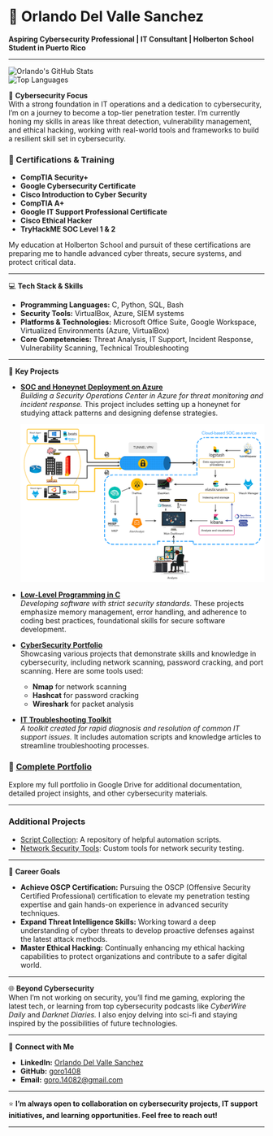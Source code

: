 # 👋 Orlando Del Valle Sanchez  
**Aspiring Cybersecurity Professional | IT Consultant | Holberton School Student in Puerto Rico**

---

![Orlando's GitHub Stats](https://github-readme-stats.vercel.app/api?username=goro1408&show_icons=true&theme=radical)  
![Top Languages](https://github-readme-stats.vercel.app/api/top-langs/?username=goro1408&layout=compact&theme=radical)

🔐 **Cybersecurity Focus**  
With a strong foundation in IT operations and a dedication to cybersecurity, I’m on a journey to become a top-tier penetration tester. I’m currently honing my skills in areas like threat detection, vulnerability management, and ethical hacking, working with real-world tools and frameworks to build a resilient skill set in cybersecurity.

### 🚀 Certifications & Training
- **CompTIA Security+**
- **Google Cybersecurity Certificate**
- **Cisco Introduction to Cyber Security**
- **CompTIA A+**
- **Google IT Support Professional Certificate**
- **Cisco Ethical Hacker**
- **TryHackME SOC Level 1 & 2**
  
My education at Holberton School and pursuit of these certifications are preparing me to handle advanced cyber threats, secure systems, and protect critical data.

---

💻 **Tech Stack & Skills**  
- **Programming Languages:** C, Python, SQL, Bash
- **Security Tools:** VirtualBox, Azure, SIEM systems
- **Platforms & Technologies:** Microsoft Office Suite, Google Workspace, Virtualized Environments (Azure, VirtualBox)
- **Core Competencies:** Threat Analysis, IT Support, Incident Response, Vulnerability Scanning, Technical Troubleshooting

---

📂 **Key Projects**  
- **[SOC and Honeynet Deployment on Azure](https://github.com/goro1408/SOC-Honeynet-Azure)**  
  *Building a Security Operations Center in Azure for threat monitoring and incident response.* This project includes setting up a honeynet for studying attack patterns and designing defense strategies.

  ![SOC and Honeynet Deployment Diagram](https://github.com/goro1408/SOC-Honeynet-Azure/blob/main/image_2024-11-13_230824208.png)

- **[Low-Level Programming in C](https://github.com/goro1408/holbertonschool-low_level_programming)**  
  *Developing software with strict security standards.* These projects emphasize memory management, error handling, and adherence to coding best practices, foundational skills for secure software development.

- **[CyberSecurity Portfolio](https://github.com/goro1408/CyberSecurity-Portfolio)**  
  Showcasing various projects that demonstrate skills and knowledge in cybersecurity, including network scanning, password cracking, and port scanning. Here are some tools used:
  - **Nmap** for network scanning
  - **Hashcat** for password cracking
  - **Wireshark** for packet analysis

- **[IT Troubleshooting Toolkit](https://github.com/goro1408/IT-Troubleshooting-Toolkit)**  
  *A toolkit created for rapid diagnosis and resolution of common IT support issues.* It includes automation scripts and knowledge articles to streamline troubleshooting processes.

### 📄 [Complete Portfolio](https://docs.google.com/document/d/e/2PACX-1vRgKNbbW07drPwEExqTniwvIDrC-cgnR3WEfVunvouKTdCCcVpaDNPdUU2pDj4XN5-KHPqGsan7HN6o/pub)
Explore my full portfolio in Google Drive for additional documentation, detailed project insights, and other cybersecurity materials.

---

### Additional Projects
- [Script Collection](https://github.com/goro1408/script-collection): A repository of helpful automation scripts.
- [Network Security Tools](https://github.com/goro1408/network-security-tools): Custom tools for network security testing.

---

🎯 **Career Goals**  
- **Achieve OSCP Certification:** Pursuing the OSCP (Offensive Security Certified Professional) certification to elevate my penetration testing expertise and gain hands-on experience in advanced security techniques.
- **Expand Threat Intelligence Skills:** Working toward a deep understanding of cyber threats to develop proactive defenses against the latest attack methods.
- **Master Ethical Hacking:** Continually enhancing my ethical hacking capabilities to protect organizations and contribute to a safer digital world.

---

🌐 **Beyond Cybersecurity**  
When I’m not working on security, you’ll find me gaming, exploring the latest tech, or learning from top cybersecurity podcasts like *CyberWire Daily* and *Darknet Diaries.* I also enjoy delving into sci-fi and staying inspired by the possibilities of future technologies.

---

🔗 **Connect with Me**  
- **LinkedIn:** [Orlando Del Valle Sanchez](https://www.linkedin.com/in/ods1408/)
- **GitHub:** [goro1408](https://github.com/goro1408)
- **Email:** [goro.14082@gmail.com](mailto:goro.14082@gmail.com)

---

⭐ **I’m always open to collaboration on cybersecurity projects, IT support initiatives, and learning opportunities. Feel free to reach out!**

---
